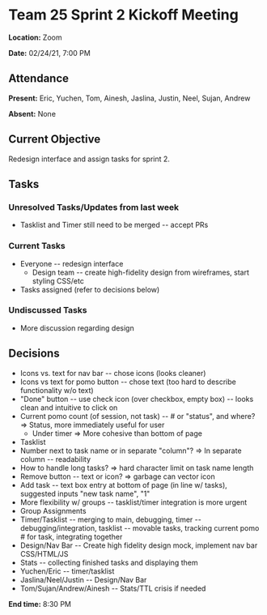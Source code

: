 # Team 25 Sprint 2 Kickoff Meeting

**Location:** Zoom

**Date:** 02/24/21, 7:00 PM

## Attendance

**Present:** Eric, Yuchen, Tom, Ainesh, Jaslina, Justin, Neel, Sujan, Andrew

**Absent:** None

## Current Objective
Redesign interface and assign tasks for sprint 2.

## Tasks

### Unresolved Tasks/Updates from last week
* Tasklist and Timer still need to be merged -- accept PRs

### Current Tasks
* Everyone -- redesign interface
  *  Design team -- create high-fidelity design from wireframes, start styling CSS/etc
*  Tasks assigned (refer to decisions below)

### Undiscussed Tasks
* More discussion regarding design

## Decisions
* Icons vs. text for nav bar -- chose icons (looks cleaner)
* Icons vs text for pomo button -- chose text (too hard to describe functionality w/o text)
* "Done" button -- use check icon (over checkbox, empty box) -- looks clean and intuitive to click on
* Current pomo count (of session, not task) -- # or "status", and where? => Status, more immediately useful for user
  *  Under timer => More cohesive than bottom of page
*  Tasklist
  *  Number next to task name or in separate "column"? => In separate column -- readability
  *  How to handle long tasks? => hard character limit on task name length
  *  Remove button -- text or icon? => garbage can vector icon
  *  Add task -- text box entry at bottom of page (in line w/ tasks), suggested inputs "new task name", "1"
*  More flexibility w/ groups -- tasklist/timer integration is more urgent
*  Group Assignments
  *  Timer/Tasklist -- merging to main, debugging, timer -- debugging/integration, tasklist -- movable tasks, tracking current pomo # for task, integrating together
  *  Design/Nav Bar -- Create high fidelity design mock, implement nav bar CSS/HTML/JS
  *  Stats -- collecting finished tasks and displaying them
  *  Yuchen/Eric -- timer/tasklist
  *  Jaslina/Neel/Justin -- Design/Nav Bar
  *  Tom/Sujan/Andrew/Ainesh -- Stats/TTL crisis if needed

**End time:** 8:30 PM
